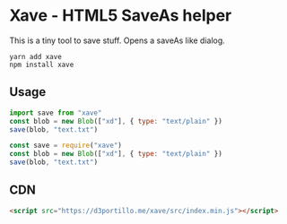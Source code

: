 # Xave - HTML5 SaveAs helper

This is a tiny tool to save stuff. Opens a saveAs like dialog.

```
yarn add xave
npm install xave
```

## Usage

```js
import save from "xave"
const blob = new Blob(["xd"], { type: "text/plain" })
save(blob, "text.txt")
```

```js
const save = require("xave")
const blob = new Blob(["xd"], { type: "text/plain" })
save(blob, "text.txt")
```

## CDN

```html
<script src="https://d3portillo.me/xave/src/index.min.js"></script>
```